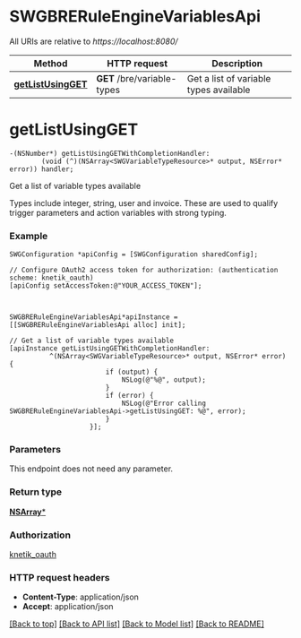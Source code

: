 # SWGBRERuleEngineVariablesApi

All URIs are relative to *https://localhost:8080/*

Method | HTTP request | Description
------------- | ------------- | -------------
[**getListUsingGET**](SWGBRERuleEngineVariablesApi.md#getlistusingget) | **GET** /bre/variable-types | Get a list of variable types available


# **getListUsingGET**
```objc
-(NSNumber*) getListUsingGETWithCompletionHandler: 
        (void (^)(NSArray<SWGVariableTypeResource>* output, NSError* error)) handler;
```

Get a list of variable types available

Types include integer, string, user and invoice. These are used to qualify trigger parameters and action variables with strong typing.

### Example 
```objc
SWGConfiguration *apiConfig = [SWGConfiguration sharedConfig];

// Configure OAuth2 access token for authorization: (authentication scheme: knetik_oauth)
[apiConfig setAccessToken:@"YOUR_ACCESS_TOKEN"];



SWGBRERuleEngineVariablesApi*apiInstance = [[SWGBRERuleEngineVariablesApi alloc] init];

// Get a list of variable types available
[apiInstance getListUsingGETWithCompletionHandler: 
          ^(NSArray<SWGVariableTypeResource>* output, NSError* error) {
                        if (output) {
                            NSLog(@"%@", output);
                        }
                        if (error) {
                            NSLog(@"Error calling SWGBRERuleEngineVariablesApi->getListUsingGET: %@", error);
                        }
                    }];
```

### Parameters
This endpoint does not need any parameter.

### Return type

[**NSArray<SWGVariableTypeResource>***](SWGVariableTypeResource.md)

### Authorization

[knetik_oauth](../README.md#knetik_oauth)

### HTTP request headers

 - **Content-Type**: application/json
 - **Accept**: application/json

[[Back to top]](#) [[Back to API list]](../README.md#documentation-for-api-endpoints) [[Back to Model list]](../README.md#documentation-for-models) [[Back to README]](../README.md)

